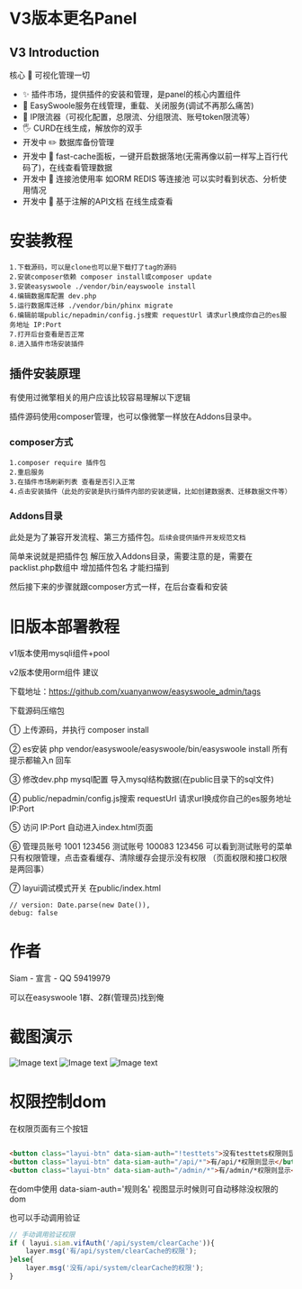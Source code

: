 # V3版本更名Panel 

## V3 Introduction

核心 :pushpin:  可视化管理一切

- :sparkles: 插件市场，提供插件的安装和管理，是panel的核心内置组件
- :snail: EasySwoole服务在线管理，重载、关闭服务(调试不再那么痛苦)
- :hammer: IP限流器（可视化配置，总限流、分组限流、账号token限流等）
- :raised_hand_with_fingers_splayed: CURD在线生成，解放你的双手
- 开发中 :pencil2: 数据库备份管理
- 开发中 :bricks: fast-cache面板，一键开启数据落地(无需再像以前一样写上百行代码了)，在线查看管理数据
- 开发中 :abacus: 连接池使用率  如ORM REDIS 等连接池 可以实时看到状态、分析使用情况
- 开发中 :book: 基于注解的API文档 在线生成查看
 

# 安装教程
```
1.下载源码，可以是clone也可以是下载打了tag的源码
2.安装composer依赖 composer install或composer update
3.安装easyswoole ./vendor/bin/eayswoole install
4.编辑数据库配置 dev.php
5.运行数据库迁移 ./vendor/bin/phinx migrate
6.编辑前端public/nepadmin/config.js搜索 requestUrl 请求url换成你自己的es服务地址 IP:Port
7.打开后台查看是否正常
8.进入插件市场安装插件
```

## 插件安装原理

有使用过微擎相关的用户应该比较容易理解以下逻辑

插件源码使用composer管理，也可以像微擎一样放在Addons目录中。

### composer方式
```
1.composer require 插件包
2.重启服务
3.在插件市场刷新列表 查看是否引入正常
4.点击安装插件（此处的安装是执行插件内部的安装逻辑，比如创建数据表、迁移数据文件等）
```
### Addons目录

此处是为了兼容开发流程、第三方插件包。`后续会提供插件开发规范文档`

简单来说就是把插件包 解压放入Addons目录，需要注意的是，需要在packlist.php数组中 增加插件包名 才能扫描到

然后接下来的步骤就跟composer方式一样，在后台查看和安装 





# 旧版本部署教程


v1版本使用mysqli组件+pool

v2版本使用orm组件 建议


下载地址：https://github.com/xuanyanwow/easyswoole_admin/tags

下载源码压缩包 

① 上传源码，并执行 composer install

② es安装  php vendor/easyswoole/easyswoole/bin/easyswoole install  所有提示都输入n 回车

③ 修改dev.php mysql配置  导入mysql结构数据(在public目录下的sql文件)

④ public/nepadmin/config.js搜索 requestUrl  请求url换成你自己的es服务地址  IP:Port

⑤ 访问 IP:Port 自动进入index.html页面

⑥ 管理员账号 1001 123456   测试账号 100083 123456   可以看到测试账号的菜单只有权限管理，点击查看缓存、清除缓存会提示没有权限  （页面权限和接口权限是两回事）

⑦ layui调试模式开关 在public/index.html 
```
// version: Date.parse(new Date()),
debug: false
```

# 作者

Siam - 宣言 - QQ 59419979

可以在easyswoole 1群、2群(管理员)找到俺

# 截图演示

![Image text](./public/temimg/easysiam.jpg)
![Image text](./public/temimg/easysiam2.jpg)
![Image text](./public/temimg/easysiam3.jpg)

# 权限控制dom
在权限页面有三个按钮
```html

<button class="layui-btn" data-siam-auth="!testtets">没有testtets权限则显示</button>
<button class="layui-btn" data-siam-auth="/api/*">有/api/*权限则显示</button>
<button class="layui-btn" data-siam-auth="/admin/*">有/admin/*权限则显示</button>
```

在dom中使用 data-siam-auth='规则名'  视图显示时候则可自动移除没权限的dom

也可以手动调用验证
```javascript
// 手动调用验证权限
if ( layui.siam.vifAuth('/api/system/clearCache')){
    layer.msg('有/api/system/clearCache的权限');
}else{
    layer.msg('没有/api/system/clearCache的权限');
}
```
